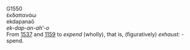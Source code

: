 <body>
  <p>G1550<br>  ἐκδαπανάω  <br> ekdapanaō  <br><i>ek-dap-an-ah‘-o </i><br>From <a href="g1537.htm">1537</a> and <a href="g1159.htm">1159</a>  to <i>expend</i> (wholly), that is, (figuratively) <i>exhaust:</i> - spend.<br></p>
 </body>